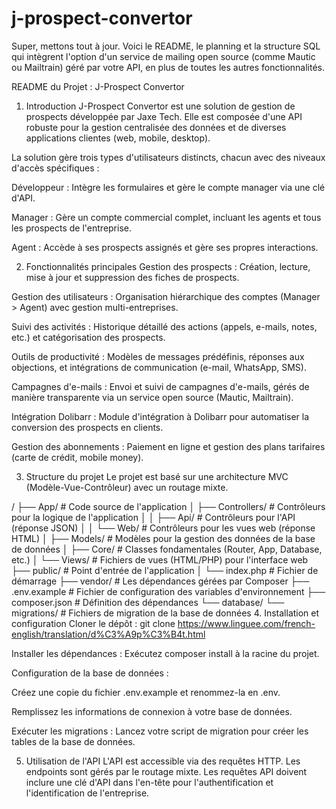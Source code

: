 # j-prospect-convertor

Super, mettons tout à jour. Voici le README, le planning et la structure SQL qui intègrent l'option d'un service de mailing open source (comme Mautic ou Mailtrain) géré par votre API, en plus de toutes les autres fonctionnalités.

README du Projet : J-Prospect Convertor
1. Introduction
J-Prospect Convertor est une solution de gestion de prospects développée par Jaxe Tech. Elle est composée d'une API robuste pour la gestion centralisée des données et de diverses applications clientes (web, mobile, desktop).

La solution gère trois types d'utilisateurs distincts, chacun avec des niveaux d'accès spécifiques :

Développeur : Intègre les formulaires et gère le compte manager via une clé d'API.

Manager : Gère un compte commercial complet, incluant les agents et tous les prospects de l'entreprise.

Agent : Accède à ses prospects assignés et gère ses propres interactions.

2. Fonctionnalités principales
Gestion des prospects : Création, lecture, mise à jour et suppression des fiches de prospects.

Gestion des utilisateurs : Organisation hiérarchique des comptes (Manager > Agent) avec gestion multi-entreprises.

Suivi des activités : Historique détaillé des actions (appels, e-mails, notes, etc.) et catégorisation des prospects.

Outils de productivité : Modèles de messages prédéfinis, réponses aux objections, et intégrations de communication (e-mail, WhatsApp, SMS).

Campagnes d'e-mails : Envoi et suivi de campagnes d'e-mails, gérés de manière transparente via un service open source (Mautic, Mailtrain).

Intégration Dolibarr : Module d'intégration à Dolibarr pour automatiser la conversion des prospects en clients.

Gestion des abonnements : Paiement en ligne et gestion des plans tarifaires (carte de crédit, mobile money).

3. Structure du projet
Le projet est basé sur une architecture MVC (Modèle-Vue-Contrôleur) avec un routage mixte.

/
├── App/                  # Code source de l'application
│   ├── Controllers/      # Contrôleurs pour la logique de l'application
│   │   ├── Api/          # Contrôleurs pour l'API (réponse JSON)
│   │   └── Web/          # Contrôleurs pour les vues web (réponse HTML)
│   ├── Models/           # Modèles pour la gestion des données de la base de données
│   ├── Core/             # Classes fondamentales (Router, App, Database, etc.)
│   └── Views/            # Fichiers de vues (HTML/PHP) pour l'interface web
├── public/               # Point d'entrée de l'application
│   └── index.php         # Fichier de démarrage
├── vendor/               # Les dépendances gérées par Composer
├── .env.example          # Fichier de configuration des variables d'environnement
├── composer.json         # Définition des dépendances
└── database/
    └── migrations/       # Fichiers de migration de la base de données
4. Installation et configuration
Cloner le dépôt : git clone https://www.linguee.com/french-english/translation/d%C3%A9p%C3%B4t.html

Installer les dépendances : Exécutez composer install à la racine du projet.

Configuration de la base de données :

Créez une copie du fichier .env.example et renommez-la en .env.

Remplissez les informations de connexion à votre base de données.

Exécuter les migrations : Lancez votre script de migration pour créer les tables de la base de données.

5. Utilisation de l'API
L'API est accessible via des requêtes HTTP. Les endpoints sont gérés par le routage mixte. Les requêtes API doivent inclure une clé d'API dans l'en-tête pour l'authentification et l'identification de l'entreprise.
